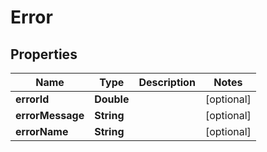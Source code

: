 

# Error


## Properties

| Name | Type | Description | Notes |
|------------ | ------------- | ------------- | -------------|
|**errorId** | **Double** |  |  [optional] |
|**errorMessage** | **String** |  |  [optional] |
|**errorName** | **String** |  |  [optional] |



